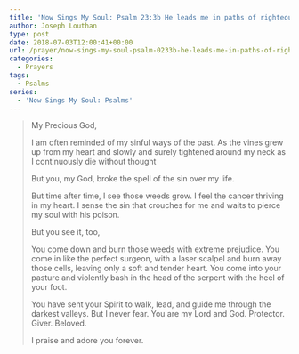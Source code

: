```yaml
---
title: 'Now Sings My Soul: Psalm 23:3b He leads me in paths of righteousness for his name’s sake'
author: Joseph Louthan
type: post
date: 2018-07-03T12:00:41+00:00
url: /prayer/now-sings-my-soul-psalm-0233b-he-leads-me-in-paths-of-righteousness-for-his-names-sake/
categories:
  - Prayers
tags:
  - Psalms
series:
  - 'Now Sings My Soul: Psalms'
---
```

> <p class="p1">
>   My Precious God,
> </p>
> 
> <p class="p1">
>   I am often reminded of my sinful ways of the past. As the vines grew up from my heart and slowly and surely tightened around my neck as I continuously die without thought
> </p>
> 
> <p class="p1">
>   But you, my God, broke the spell of the sin over my life.
> </p>
> 
> <p class="p1">
>   But time after time, I see those weeds grow. I feel the cancer thriving in my heart. I sense the sin that crouches for me and waits to pierce my soul with his poison.
> </p>
> 
> <p class="p1">
>   But you see it, too,
> </p>
> 
> <p class="p1">
>   You come down and burn those weeds with extreme prejudice. You come in like the perfect surgeon, with a laser scalpel and burn away those cells, leaving only a soft and tender heart. You come into your pasture and violently bash in the head of the serpent with the heel of your foot.
> </p>
> 
> <p class="p1">
>   You have sent your Spirit to walk, lead, and guide me through the darkest valleys. But I never fear. You are my Lord and God. Protector. Giver. Beloved.
> </p>
> 
> <p class="p1">
>   I praise and adore you forever.
> </p>